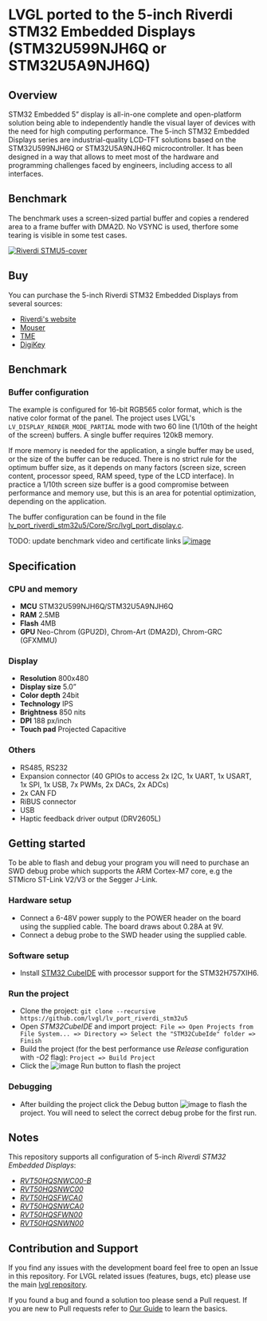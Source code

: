 # LVGL ported to the 5-inch Riverdi STM32 Embedded Displays (STM32U599NJH6Q or STM32U5A9NJH6Q)

## Overview

STM32 Embedded 5” display is all-in-one complete and open-platform solution being able to independently handle the visual layer of devices with the need for high computing performance. The 5-inch STM32 Embedded Displays series are industrial-quality LCD-TFT solutions based on the STM32U599NJH6Q or STM32U5A9NJH6Q microcontroller. It has been designed in a way that allows to meet most of the hardware and programming challenges faced by engineers, including access to all interfaces.

## Benchmark

The benchmark uses a screen-sized partial buffer and copies a rendered area to a frame buffer with DMA2D. No VSYNC is used, therfore some tearing is visible in some test cases. 

[![Riverdi STMU5-cover](https://github.com/lvgl/lv_port_riverdi_stm32u5/assets/7599318/589b9270-430e-426a-a2a8-185d9463e849)
](https://www.youtube.com/watch?v=aeDuthE5aA4)

## Buy

You can purchase the 5-inch Riverdi STM32 Embedded Displays from several sources:

- [Riverdi's website](https://riverdi.com/product/5-inch-lcd-display-capacitive-touch-panel-optical-bonding-uxtouch-stm32u5-rvt50hqsnwc00-b)
- [Mouser](https://www2.mouser.com/ProductDetail/Riverdi/RVT50HQSNWC00-B?qs=17ckDYBRdekaIIA5WqJAmw%3D%3D)
- [TME](https://www.tme.com/us/en-us/details/sm-rvt50hqsnwc00-b/intelligent-displays-modules/riverdi/) 
- [DigiKey](https://www.digikey.com/en/products/detail/riverdi/SM-RVT50HQSNWC00-B/22077604?s=N4IgTCBcDaIEoDUAqBWADACQIoGUByA6gMJpoC0AQiALoC%2BQA)

## Benchmark

### Buffer configuration
The example is configured for 16-bit RGB565 color format, which is the native color format of the panel. The project uses LVGL's `LV_DISPLAY_RENDER_MODE_PARTIAL` mode with two 60 line (1/10th of the height of the screen) buffers. A single buffer requires 120kB memory.

If more memory is needed for the application, a single buffer may be used, or the size of the buffer can be reduced. There is no strict rule for the optimum buffer size, as it depends on many factors (screen size, screen content, processor speed, RAM speed, type of the LCD interface). In practice a 1/10th screen size buffer is a good compromise between performance and memory use, but this is an area for potential optimization, depending on the application.

The buffer configuration can be found in the file [lv_port_riverdi_stm32u5/Core/Src/lvgl_port_display.c](https://github.com/lvgl/lv_port_riverdi_stm32u5/blob/master/Core/Src/lvgl_port_display.c).

TODO: update benchmark video and certificate links
[![image](https://github.com/lvgl/lv_port_riverdi_101-stm32h7/assets/7599318/88fd9a26-ec84-4f7b-98e8-313cf6a2568f)](![image](https://github.com/lvgl/lv_port_riverdi_101-stm32h7/assets/7599318/cad4801b-928b-4b11-bb2a-8f987625acc9))

## Specification

### CPU and memory

- **MCU** STM32U599NJH6Q/STM32U5A9NJH6Q
- **RAM** 2.5MB
- **Flash** 4MB
- **GPU** Neo-Chrom (GPU2D), Chrom-Art (DMA2D), Chrom-GRC (GFXMMU)

### Display

- **Resolution** 800x480
- **Display size** 5.0”
- **Color depth** 24bit
- **Technology** IPS
- **Brightness** 850 nits
- **DPI** 188 px/inch
- **Touch pad** Projected Capacitive

### Others

- RS485, RS232
- Expansion connector (40 GPIOs to access 2x I2C, 1x UART, 1x USART, 1x SPI, 1x USB, 7x PWMs, 2x DACs, 2x ADCs)
- 2x CAN FD
- RiBUS connector
- USB
- Haptic feedback driver output (DRV2605L)

## Getting started
To be able to flash and debug your program you will need to purchase an SWD debug probe which supports the ARM Cortex-M7 core, e.g the STMicro ST-Link V2/V3 or the Segger J-Link.

### Hardware setup
- Connect a 6-48V power supply to the POWER header on the board using the supplied cable. The board draws about 0.28A at 9V.
- Connect a debug probe to the SWD header using the supplied cable.
  
### Software setup
- Install [STM32 CubeIDE](https://www.st.com/en/development-tools/stm32cubeide.html) with processor support for the STM32H757XIH6.

### Run the project
- Clone the project: `git clone --recursive https://github.com/lvgl/lv_port_riverdi_stm32u5`
- Open *STM32CubeIDE* and import project:` File => Open Projects from File System... => Directory => Select the "STM32CubeIde" folder => Finish`
- Build the project (for the best performance use *Release* configuration with *-O2* flag): `Project => Build Project`
- Click the ![image](https://github.com/lvgl/lv_port_riverdi_70-stm32h7/assets/7599318/ad1ba904-f917-4e0c-97b3-1c1ca12cf185) Run button to flash the project
    
### Debugging
- After building the project click the Debug button ![image](https://github.com/lvgl/lv_port_riverdi_70-stm32h7/assets/7599318/369e95fb-dbfb-44d8-9250-0a5f3f8bfc60) to flash the project. You will need to select the correct debug probe for the first run.

## Notes

This repository supports all configuration of 5-inch *Riverdi STM32 Embedded Displays*:

* [*RVT50HQSNWC00-B*](https://riverdi.com/product/5-inch-lcd-display-capacitive-touch-panel-optical-bonding-uxtouch-stm32u5-rvt50hqsnwc00-b)
* [*RVT50HQSNWC00*](https://riverdi.com/product/5-inch-lcd-display-capacitive-touch-panel-air-bonding-uxtouch-stm32u5-rvt50hqsnwc00)
* [*RVT50HQSFWCA0*](https://riverdi.com/product/5-inch-lcd-display-capacitive-touch-panel-air-bonding-atouch-frame-stm32u5-rvt50hqsfwca0)
* [*RVT50HQSNWCA0*](https://riverdi.com/product/5-inch-lcd-display-capacitive-touch-panel-air-bonding-atouch-stm32u5-rvt50hqsnwca0)
* [*RVT50HQSFWN00*](https://riverdi.com/product/5-inch-lcd-display-stm32u5-frame-rvt50hqsfwn00)
* [*RVT50HQSNWN00*](https://riverdi.com/product/5-inch-lcd-display-stm32u5-rvt50hqsnwn00)

## Contribution and Support

If you find any issues with the development board feel free to open an Issue in this repository. For LVGL related issues (features, bugs, etc) please use the main [lvgl repository](https://github.com/lvgl/lvgl).

If you found a bug and found a solution too please send a Pull request. If you are new to Pull requests refer to [Our Guide](https://docs.lvgl.io/master/CONTRIBUTING.html#pull-request) to learn the basics.
